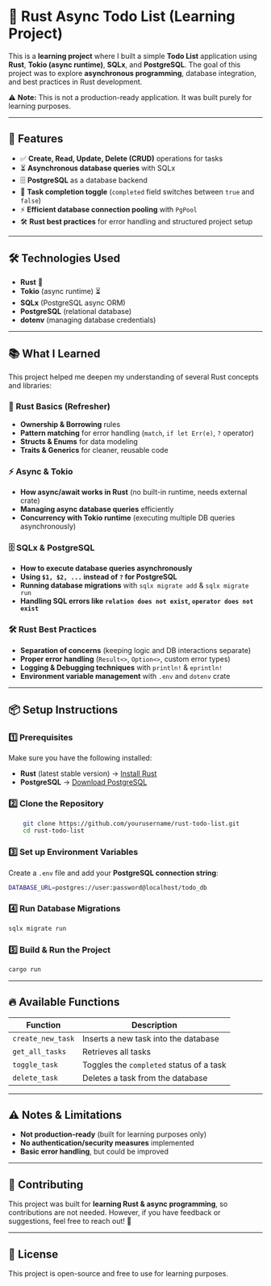 # 🚀 Rust Async Todo List (Learning Project)

This is a **learning project** where I built a simple **Todo List** application using **Rust**, **Tokio (async runtime)**, **SQLx**, and **PostgreSQL**. The goal of this project was to explore **asynchronous programming**, database integration, and best practices in Rust development.

⚠️ **Note:** This is not a production-ready application. It was built purely for learning purposes.

---

## 📌 Features

- ✅ **Create, Read, Update, Delete (CRUD)** operations for tasks
- ⏳ **Asynchronous database queries** with SQLx
- 🗄️ **PostgreSQL** as a database backend
- 🔄 **Task completion toggle** (`completed` field switches between `true` and `false`)
- ⚡ **Efficient database connection pooling** with `PgPool`
- 🛠️ **Rust best practices** for error handling and structured project setup

---

## 🛠 Technologies Used

- **Rust** 🦀
- **Tokio** (async runtime) ⏳
- **SQLx** (PostgreSQL async ORM)
- **PostgreSQL** (relational database)
- **dotenv** (managing database credentials)

---

## 📚 What I Learned

This project helped me deepen my understanding of several Rust concepts and libraries:

### 🦀 Rust Basics (Refresher)

- **Ownership & Borrowing** rules
- **Pattern matching** for error handling (`match`, `if let Err(e)`, `?` operator)
- **Structs & Enums** for data modeling
- **Traits & Generics** for cleaner, reusable code

### ⚡ Async & Tokio

- **How async/await works in Rust** (no built-in runtime, needs external crate)
- **Managing async database queries** efficiently
- **Concurrency with Tokio runtime** (executing multiple DB queries asynchronously)

### 🗄️ SQLx & PostgreSQL

- **How to execute database queries asynchronously**
- **Using `$1, $2, ...` instead of `?` for PostgreSQL**
- **Running database migrations** with `sqlx migrate add` & `sqlx migrate run`
- **Handling SQL errors like `relation does not exist`, `operator does not exist`**

### 🛠️ Rust Best Practices

- **Separation of concerns** (keeping logic and DB interactions separate)
- **Proper error handling** (`Result<>`, `Option<>`, custom error types)
- **Logging & Debugging techniques** with `println!` & `eprintln!`
- **Environment variable management** with `.env` and `dotenv` crate

---

## 📦 Setup Instructions

### 1️⃣ Prerequisites

Make sure you have the following installed:

- **Rust** (latest stable version) → [Install Rust](https://www.rust-lang.org/tools/install)
- **PostgreSQL** → [Download PostgreSQL](https://www.postgresql.org/download/)

### 2️⃣ Clone the Repository

```sh
    git clone https://github.com/yourusername/rust-todo-list.git
    cd rust-todo-list
```

### 3️⃣ Set up Environment Variables

Create a `.env` file and add your **PostgreSQL connection string**:

```sh
DATABASE_URL=postgres://user:password@localhost/todo_db
```

### 4️⃣ Run Database Migrations

```sh
sqlx migrate run
```

### 5️⃣ Build & Run the Project

```sh
cargo run
```

---

## 🔥 Available Functions

| Function          | Description                              |
| ----------------- | ---------------------------------------- |
| `create_new_task` | Inserts a new task into the database     |
| `get_all_tasks`   | Retrieves all tasks                      |
| `toggle_task`     | Toggles the `completed` status of a task |
| `delete_task`     | Deletes a task from the database         |

---

## ⚠️ Notes & Limitations

- **Not production-ready** (built for learning purposes only)
- **No authentication/security measures** implemented
- **Basic error handling**, but could be improved

---

## 🤝 Contributing

This project was built for **learning Rust & async programming**, so contributions are not needed. However, if you have feedback or suggestions, feel free to reach out! 🚀

---

## 📜 License

This project is open-source and free to use for learning purposes.
